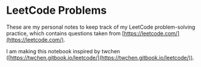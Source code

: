 # LeetCode Problems

These are my personal notes to keep track of my LeetCode problem-solving practice, which contains questions taken from [https://leetcode.com/](https://leetcode.com/).

I am making this notebook inspired by twchen ([https://twchen.gitbook.io/leetcode/](https://twchen.gitbook.io/leetcode/)).
